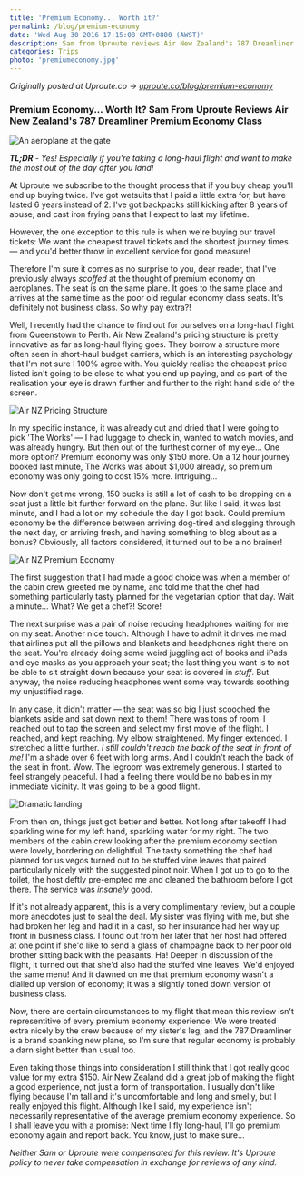 ```yaml
---
title: 'Premium Economy... Worth it?'
permalink: /blog/premium-economy
date: 'Wed Aug 30 2016 17:15:08 GMT+0800 (AWST)'
description: Sam from Uproute reviews Air New Zealand's 787 Dreamliner premium economy class.
categories: Trips
photo: 'premiumeconomy.jpg'
---
```

_Originally posted at Uproute.co -> [uproute.co/blog/premium-economy](http://uproute.co/blog/premium-economy)_

### Premium Economy... Worth It? Sam From Uproute Reviews Air New Zealand's 787 Dreamliner Premium Economy Class

![An aeroplane at the gate](https://uproute-images.s3.amazonaws.com/misc/premiumEcon2.jpg)

_**TL;DR** - Yes! Especially if you're taking a long-haul flight and want to make the most out of the day after you land!_

At Uproute we subscribe to the thought process that if you buy cheap you'll end up buying twice. I've got wetsuits that I paid a little extra for, but have lasted 6 years instead of 2. I've got backpacks still kicking after 8 years of abuse, and cast iron frying pans that I expect to last my lifetime.

However, the one exception to this rule is when we're buying our travel tickets: We want the cheapest travel tickets and the shortest journey times &mdash; and you'd better throw in excellent service for good measure!

Therefore I'm sure it comes as no surprise to you, dear reader, that I've previously always _scoffed_ at the thought of premium economy on aeroplanes. The seat is on the same plane. It goes to the same place and arrives at the same time as the poor old regular economy class seats. It's definitely not business class. So why pay extra?!

Well, I recently had the chance to find out for ourselves on a long-haul flight from Queenstown to Perth. Air New Zealand's pricing structure is pretty innovative as far as long-haul flying goes. They borrow a structure more often seen in short-haul budget carriers, which is an interesting psychology that I'm not sure I 100% agree with. You quickly realise the cheapest price listed isn't going to be close to what you end up paying, and as part of the realisation your eye is drawn further and further to the right hand side of the screen.

![Air NZ Pricing Structure](https://dl.dropboxusercontent.com/s/ncvfmrjkgxdlebv/airnzPricing.png)

In my specific instance, it was already cut and dried that I were going to pick 'The Works' &mdash; I had luggage to check in, wanted to watch movies, and was already hungry. But then out of the furthest corner of my eye... One more option? Premium economy was only \$150 more. On a 12 hour journey booked last minute, The Works was about \$1,000 already, so premium economy was only going to cost 15% more. Intriguing...

Now don't get me wrong, 150 bucks is still a lot of cash to be dropping on a seat just a little bit further forward on the plane. But like I said, it was last minute, and I had a lot on my schedule the day I got back. Could premium economy be the difference between arriving dog-tired and slogging through the next day, or arriving fresh, and having something to blog about as a bonus? Obviously, all factors considered, it turned out to be a no brainer!

![Air NZ Premium Economy](https://uproute-images.s3.amazonaws.com/misc/premiumEcon3.jpg)

The first suggestion that I had made a good choice was when a member of the cabin crew greeted me by name, and told me that the chef had something particularly tasty planned for the vegetarian option that day. Wait a minute... What? We get a chef?! Score!

The next surprise was a pair of noise reducing headphones waiting for me on my seat. Another nice touch. Although I have to admit it drives me mad that airlines put all the pillows and blankets and headphones right there on the seat. You're already doing some weird juggling act of books and iPads and eye masks as you approach your seat; the last thing you want is to not be able to sit straight down because your seat is covered in _stuff_. But anyway, the noise reducing headphones went some way towards soothing my unjustified rage.

In any case, it didn't matter &mdash; the seat was so big I just scooched the blankets aside and sat down next to them! There was tons of room. I reached out to tap the screen and select my first movie of the flight. I reached, and kept reaching. My elbow straightened. My finger extended. I stretched a little further. _I still couldn't reach the back of the seat in front of me!_ I'm a shade over 6 feet with long arms. And I couldn't reach the back of the seat in front. Wow. The legroom was extremely generous. I started to feel strangely peaceful. I had a feeling there would be no babies in my immediate vicinity. It was going to be a good flight.

![Dramatic landing](https://uproute-images.s3.amazonaws.com/misc/premiumEcon4.jpg)

From then on, things just got better and better. Not long after takeoff I had sparkling wine for my left hand, sparkling water for my right. The two members of the cabin crew looking after the premium economy section were lovely, bordering on delightful. The tasty something the chef had planned for us vegos turned out to be stuffed vine leaves that paired particularly nicely with the suggested pinot noir. When I got up to go to the toilet, the host deftly pre-empted me and cleaned the bathroom before I got there. The service was _insanely_ good.

If it's not already apparent, this is a very complimentary review, but a couple more anecdotes just to seal the deal. My sister was flying with me, but she had broken her leg and had it in a cast, so her insurance had her way up front in business class. I found out from her later that her host had offered at one point if she'd like to send a glass of champagne back to her poor old brother sitting back with the peasants. Ha! Deeper in discussion of the flight, it turned out that she'd also had the stuffed vine leaves. We'd enjoyed the same menu! And it dawned on me that premium economy wasn't a dialled up version of economy; it was a slightly toned down version of business class.

Now, there are certain circumstances to my flight that mean this review isn't representitive of every premium economy experience: We were treated extra nicely by the crew because of my sister's leg, and the 787 Dreamliner is a brand spanking new plane, so I'm sure that regular economy is probably a darn sight better than usual too.

Even taking those things into consideration I still think that I got really good value for my extra $150. Air New Zealand did a great job of making the flight a good experience, not just a form of transportation. I usually don't like flying because I'm tall and it's uncomfortable and long and smelly, but I really enjoyed this flight. Although like I said, my experience isn't necessarily representative of the average premium economy experience. So I shall leave you with a promise: Next time I fly long-haul, I'll go premium economy again and report back. You know, just to make sure...

_Neither Sam or Uproute were compensated for this review. It's Uproute policy to never take compensation in exchange for reviews of any kind._

<br />
